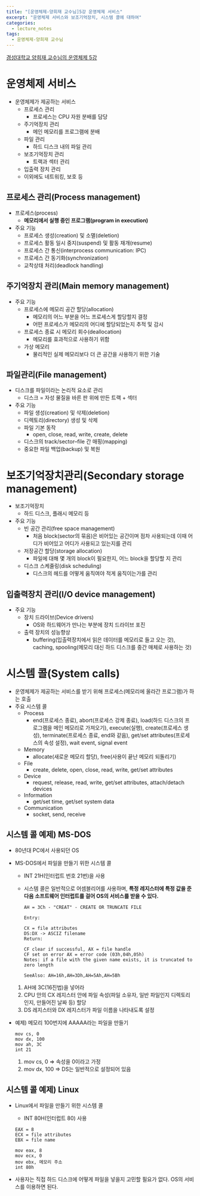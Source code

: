 ```yaml
---
title: "[운영체제-양희재 교수님]5강 운영체제 서비스"
excerpt: "운영체제 서비스와 보조기억장치, 시스템 콜에 대하여"
categories:
  - lecture_notes
tags:
  - 운영체제-양희재 교수님
---
```


[경성대학교 양희재 교수님의 운영체제 5강](http://www.kocw.net/home/cview.do?lid=e34946c46a14c879)

# 운영체제 서비스

- 운영체제가 제공하는 서비스
    - 프로세스 관리
        - 프로세스는 CPU 자원 분배를 담당
    - 주기억장치 관리
        - 메인 메모리를 프로그램에 분배
    - 파일 관리
        - 하드 디스크 내의 파일 관리
    - 보조기억장치 관리
        - 트랙과 섹터 관리
    - 입출력 장치 관리
    - 이외에도 네트워킹, 보호 등

## 프로세스 관리(Process management)

- 프로세스(process)
    - **메모리에서 실행 중인 프로그램(program in execution)**
- 주요 기능
    - 프로세스 생성(creation) 및 소멸(deletion)
    - 프로세스 활동 일시 중지(suspend) 및 활동 재개(resume)
    - 프로세스 간 통신(interprocess communication: IPC)
    - 프로세스 간 동기화(synchronization)
    - 교착상태 처리(deadlock handling)

## 주기억장치 관리(Main memory management)

- 주요 기능
    - 프로세스에 메모리 공간 할당(allocation)
        - 메모리의 어느 부분을 어느 프로세스게 할당할지 결정
        - 어떤 프로세스가 메모리의 어디에 할당되었는지 추적 및 감시
    - 프로세스 종료 시 메모리 회수(deallocation)
        - 메모리를 효과적으로 사용하기 위함
    - 가상 메모리
        - 물리적인 실제 메모리보다 더 큰 공간을 사용하기 위한 기술

## 파일관리(File management)

- 디스크를 파일이라는 논리적 요소로 관리
    - 디스크 = 자성 물질을 바른 판 위에 만든 트랙 + 섹터
- 주요 기능
    - 파일 생성(creation) 및 삭제(deletion)
    - 디렉토리(directory) 생성 및 삭제
    - 파일 기본 동작
        - open, close, read, write, create, delete
    - 디스크의 track/sector–file 간 매핑(mapping)
    - 중요한 파일 백업(backup) 및 복원

# 보조기억장치관리(Secondary storage management)

- 보조기억장치
    - 하드 디스크, 플래시 메모리 등
- 주요 기능
    - 빈 공간 관리(free space management)
        - 처음 block(sector의 묶음)은 비어있는 공간이며 점차 사용되는데 이때 어디가 비어있고 어디가 사용되고 있는지를 관리
    - 저장공간 할당(storage allocation)
        - 파일에 대해 몇 개의 block이 필요한지, 어느 block을 할당할 지 관리
    - 디스크 스케줄링(disk scheduling)
        - 디스크의 헤드를 어떻게 움직여야 적게 움직이는가를 관리

## 입출력장치 관리(I/O device management)

- 주요 기능
    - 장치 드라이브(Device drivers)
        - OS와 하드웨어가 만나는 부분에 장치 드라이브 포진
    - 출력 장치의 성능향상
        - buffering(입출력장치에서 읽은 데이터를 메모리로 들고 오는 것), caching, spooling(메모리 대신 하드 디스크를 중간 매체로 사용하는 것)

# 시스템 콜(System calls)

- 운영체제가 제공하는 서비스를 받기 위해 프로세스(메모리에 올라간 프로그램)가 하는 호출
- 주요 시스템 콜
    - Process
        - end(프로세스 종료), abort(프로세스 강제 종료), load(하드 디스크의 프로그램을 메인 메모리로 가져오기), execute(실행), create(프로세스 생성), terminate(프로세스 종료, end와 같음), get/set attributes(프로세스의 속성 설정), wait event, signal event
    - Memory
        - allocate(새로운 메모리 할당), free(사용이 끝난 메모리 되돌리기)
    - File
        - create, delete, open, close, read, write, get/set attributes
    - Device
        - request, release, read, write, get/set attributes, attach/detach devices
    - Information
        - get/set time, get/set system data
    - Communication
        - socket, send, receive

## 시스템 콜 예제) MS-DOS

- 80년대 PC에서 사용되던 OS
- MS-DOS에서 파일을 만들기 위한 시스템 콜
    - INT 21H(인터럽트 번호 21번)을 사용
    - 시스템 콜은 일반적으로 어셈블리어를 사용하며, **특정 레지스터에 특정 값을 준 다음 소프트웨어 인터럽트를 걸어 OS의 서비스를 받을 수 있다.**
        
        ```
        AH = 3Ch - "CREAT" - CREATE OR TRUNCATE FILE
        
        Entry:
        
        CX = file attributes
        DS:DX -> ASCIZ filename
        Return:
        
        CF clear if successful, AX = file handle
        CF set on error AX = error code (03h,04h,05h)
        Notes: if a file with the given name exists, it is truncated to zero length
        
        SeeAlso: AH=16h,AH=3Dh,AH=5Ah,AH=5Bh
        ```
        
    1. AH에 3C(16진법)을 넣어라
    2. CPU 안의 CX 레지스터 안에 파일 속성(파일 소유자, 일반 파일인지 디렉토리인지, 만들어진 날짜 등) 할당
    3. DS 레지스터와 DX 레지스터가 파일 이름을 나타내도록 설정
- 예제) 메모리 100번지에 AAAAA라는 파일을 만들기
    
    ```
    mov cs, 0
    mov dx, 100
    mov ah, 3C
    int 21
    ```
    
    1. mov cs, 0 ⇒ 속성을 0이라고 가정
    2. mov dx, 100 ⇒ DS는 일반적으로 설정되어 있음

## 시스템 콜 예제) Linux

- Linux에서 파일을 만들기 위한 시스템 콜
    - INT 80H(인터럽트 80) 사용
    
    ```
    EAX = 8
    ECX = file attributes
    EBX = file name
    ```
    
    ```
    mov eax, 8
    mov ecx, 0
    mov ebx, 메모리 주소
    int 80h
    ```
    
- 사용자는 직접 하드 디스크에 어떻게 파일을 넣을지 고민할 필요가 없다. OS의 서비스를 이용하면 된다.